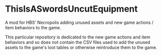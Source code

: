# ThisIsASwordsUncutEquipment
A mod for HBS' Necropolis adding unused assets and new game actions / item behaviors to the game.

This particular repository is dedicated to the new game actions and item behaviors and so does not contain the CSV files used to add the unused assets to the game's loot tables or otherwise reintroduce them to the game.
